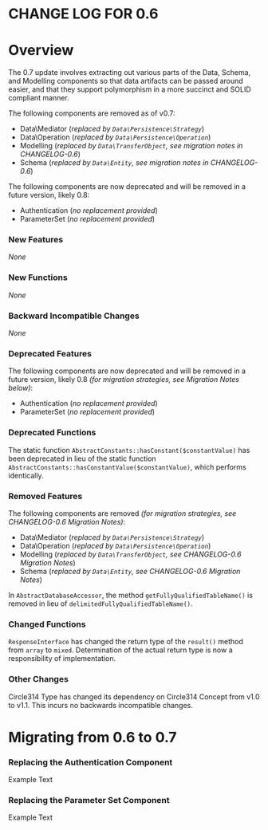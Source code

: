 CHANGE LOG FOR 0.6
===

# Overview

The 0.7 update involves extracting out various parts of the Data, Schema, and Modelling components
so that data artifacts can be passed around easier, and that they support polymorphism in a more succinct
and SOLID compliant manner.

The following components are removed as of v0.7:

* Data\Mediator (_replaced by `Data\Persistence\Strategy`_)
* Data\Operation (_replaced by `Data\Persistence\Operation`_)
* Modelling (_replaced by `Data\TransferObject`, see migration notes in CHANGELOG-0.6_)
* Schema (_replaced by `Data\Entity`, see migration notes in CHANGELOG-0.6_)

The following components are now deprecated and will be removed in a future version, likely 0.8:

* Authentication (_no replacement provided_)
* ParameterSet (_no replacement provided_)

### New Features

*None*

### New Functions

*None*

### Backward Incompatible Changes

*None*

### Deprecated Features

The following components are now deprecated and will be removed in a future version, likely 0.8
_(for migration strategies, see Migration Notes below)_:

* Authentication (_no replacement provided_)
* ParameterSet (_no replacement provided_)

### Deprecated Functions

The static function `AbstractConstants::hasConstant($constantValue)` has been deprecated in lieu of
the static function `AbstractConstants::hasConstantValue($constantValue)`, which performs identically.

### Removed Features

The following components are removed _(for migration strategies, see CHANGELOG-0.6 Migration Notes)_:

* Data\Mediator (_replaced by `Data\Persistence\Strategy`_)
* Data\Operation (_replaced by `Data\Persistence\Operation`_)
* Modelling (_replaced by `Data\TransferObject`, see CHANGELOG-0.6 Migration Notes_)
* Schema (_replaced by `Data\Entity`, see CHANGELOG-0.6 Migration Notes_)

In `AbstractDatabaseAccessor`, the method `getFullyQualifiedTableName()` is removed in lieu of
`delimitedFullyQualifiedTableName()`.

### Changed Functions

`ResponseInterface` has changed the return type of the `result()` method from `array` to `mixed`. Determination of the
actual return type is now a responsibility of implementation.

### Other Changes

Circle314 Type has changed its dependency on Circle314 Concept from v1.0 to v1.1. This incurs no backwards incompatible changes.

# Migrating from 0.6 to 0.7

### Replacing the Authentication Component

Example Text

### Replacing the Parameter Set Component

Example Text
